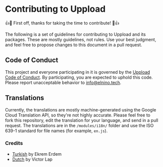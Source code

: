 # Contributing to Uppload

👍🎉 First off, thanks for taking the time to contribute! 🎉👍

The following is a set of guidelines for contributing to Uppload and its packages. These are mostly guidelines, not rules. Use your best judgment, and feel free to propose changes to this document in a pull request.

## Code of Conduct

This project and everyone participating in it is governed by the [Uppload Code of Conduct](https://github.com/elninotech/uppload/blob/master/CODE_OF_CONDUCT.md). By participating, you are expected to uphold this code. Please report unacceptable behavior to [info@elnino.tech](mailto:info@elnino.tech).

## Translations

Currently, the translations are mostly machine-generated using the Google Cloud Translation API, so they're not highly accurate. Please feel free to fork this repository, edit the translation for your language, and send in a pull request. The translations are in the `/modules/i18n/` folder and use the ISO 639-1 standard for file names (for example, `en.js`).

### Credits

- [Turkish](https://github.com/elninotech/uppload/blob/master/modules/i18n/tr.js) by Ekrem Erdem
- [Dutch](https://github.com/elninotech/uppload/blob/master/modules/i18n/nl.js) by Victor Lap
